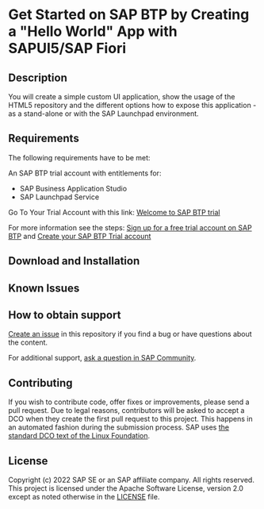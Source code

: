 # Get Started on SAP BTP by Creating a "Hello World" App with SAPUI5/SAP Fiori
<!-- Please include descriptive title -->

<!--- Register repository https://api.reuse.software/register, then add REUSE badge:
[![REUSE status](https://api.reuse.software/badge/github.com/SAP-samples/REPO-NAME)](https://api.reuse.software/info/github.com/SAP-samples/REPO-NAME)
-->

## Description
<!-- Please include SEO-friendly description -->
You will create a simple custom UI application, show the usage of the HTML5 repository and the different options how to expose this application - as a stand-alone or with the SAP Launchpad environment. 


## Requirements

The following requirements have to be met: 

An SAP BTP trial account with entitlements for:
- SAP Business Application Studio
- SAP Launchpad Service

Go To Your Trial Account with this link: [Welcome to SAP BTP trial](https://cockpit.hanatrial.ondemand.com/trial/#/home/trial)

For more information see the steps:
[Sign up for a free trial account on SAP BTP](https://github.com/SAP-samples/btp-cloud-foundry-fiori-hello-world/blob/main/2setup/2_Universal%20ID.md) and 
[Create your SAP BTP Trial account](https://github.com/SAP-samples/btp-cloud-foundry-fiori-hello-world/blob/main/2setup/3_Setup%20Trial.md)


## Download and Installation

## Known Issues
<!-- You may simply state "No known issues. -->

## How to obtain support
[Create an issue](https://github.com/SAP-samples/btp-cloud-foundry-fiori-hello-world/issues) in this repository if you find a bug or have questions about the content.
 
For additional support, [ask a question in SAP Community](https://answers.sap.com/questions/ask.html).

## Contributing
If you wish to contribute code, offer fixes or improvements, please send a pull request. Due to legal reasons, contributors will be asked to accept a DCO when they create the first pull request to this project. This happens in an automated fashion during the submission process. SAP uses [the standard DCO text of the Linux Foundation](https://developercertificate.org/).

## License
Copyright (c) 2022 SAP SE or an SAP affiliate company. All rights reserved. This project is licensed under the Apache Software License, version 2.0 except as noted otherwise in the [LICENSE](LICENSE) file.
